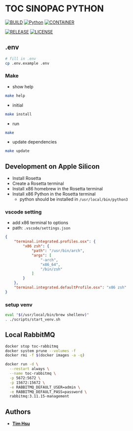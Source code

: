 # TOC SINOPAC PYTHON

[![BUILD](https://img.shields.io/github/actions/workflow/status/ToC-Taiwan/toc-sinopac-python/main.yml?style=for-the-badge&logo=github)](https://github.com/ToC-Taiwan/toc-sinopac-python/actions/workflows/main.yml)
[![Python](https://img.shields.io/badge/Python-3.11.4-yellow?logo=python&logoColor=yellow&style=for-the-badge)](https://python.org)
[![CONTAINER](https://img.shields.io/badge/Container-Docker-blue?style=for-the-badge&logo=docker&logoColor=blue)](https://www.docker.com/)

[![RELEASE](https://img.shields.io/github/release/ToC-Taiwan/toc-sinopac-python?style=for-the-badge)](https://github.com/ToC-Taiwan/toc-sinopac-python/releases/latest)
[![LICENSE](https://img.shields.io/github/license/ToC-Taiwan/toc-sinopac-python?style=for-the-badge)](COPYING)

## .env

```sh
# fill in .env
cp .env.example .env
```

### Make

- show help

```sh
make help
```

- initial

```sh
make install
```

- run

```sh
make
```

- update dependencies

```sh
make update
```

## Development on Apple Silicon

- Install Rosetta
- Create a Rosetta terminal
- Install x86 homebrew in the Rosetta terminal
- Install x86 Python in the Rosetta terminal
  - python should be installed in `/usr/local/bin/python3`

### vscode setting

- add x86 terminal to options
- path: `.vscode/settings.json`

```json
{
    "terminal.integrated.profiles.osx": {
        "x86 zsh": {
            "path": "/usr/bin/arch",
            "args": [
                "-arch",
                "x86_64",
                "/bin/zsh"
            ]
        }
    },
    "terminal.integrated.defaultProfile.osx": "x86 zsh"
}
```

### setup venv

```sh
eval "$(/usr/local/bin/brew shellenv)"
. ./scripts/start_venv.sh
```

## Local RabbitMQ

```sh
docker stop toc-rabbitmq
docker system prune --volumes -f
docker rmi -f $(docker images -a -q)

docker run -d \
  --restart always \
  --name toc-rabbitmq \
  -p 5672:5672 \
  -p 15672:15672 \
  -e RABBITMQ_DEFAULT_USER=admin \
  -e RABBITMQ_DEFAULT_PASS=password \
  rabbitmq:3.11.15-management
```

## Authors

- [**Tim Hsu**](https://github.com/Chindada)
